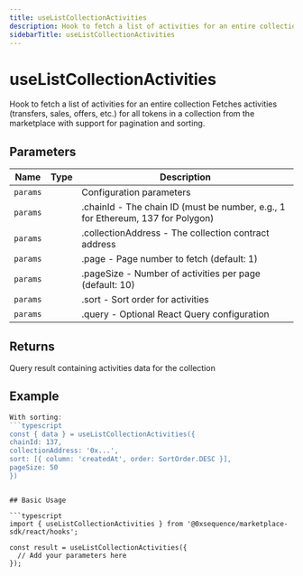 ```yaml
---
title: useListCollectionActivities
description: Hook to fetch a list of activities for an entire collection Fetches activities (transfers, sales, offers, etc.) for all tokens in a collection from the marketplace with support for pagination and sorting.
sidebarTitle: useListCollectionActivities
---
```


# useListCollectionActivities

Hook to fetch a list of activities for an entire collection Fetches activities (transfers, sales, offers, etc.) for all tokens in a collection from the marketplace with support for pagination and sorting.

## Parameters

| Name | Type | Description |
|------|------|-------------|
| `params` |  | Configuration parameters |
| `params` |  | .chainId - The chain ID (must be number, e.g., 1 for Ethereum, 137 for Polygon) |
| `params` |  | .collectionAddress - The collection contract address |
| `params` |  | .page - Page number to fetch (default: 1) |
| `params` |  | .pageSize - Number of activities per page (default: 10) |
| `params` |  | .sort - Sort order for activities |
| `params` |  | .query - Optional React Query configuration |

## Returns

Query result containing activities data for the collection

## Example

```typescript
With sorting:
```typescript
const { data } = useListCollectionActivities({
chainId: 137,
collectionAddress: '0x...',
sort: [{ column: 'createdAt', order: SortOrder.DESC }],
pageSize: 50
})
```
```

## Basic Usage

```typescript
import { useListCollectionActivities } from '@0xsequence/marketplace-sdk/react/hooks';

const result = useListCollectionActivities({
  // Add your parameters here
});
```

